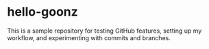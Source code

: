 # hello-goonz
This is a sample repository for testing GitHub features, setting up my workflow, and experimenting with commits and branches.
